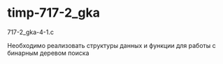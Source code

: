 # timp-717-2_gka

717-2_gka-4-1.c

Необходимо реализовать структуры данных и функции для работы с бинарным деревом поиска
